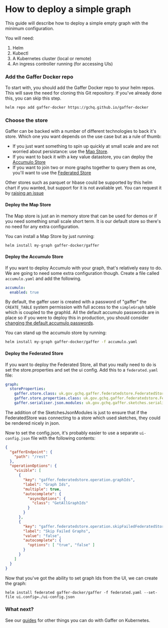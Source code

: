 How to deploy a simple graph
==================================
This guide will describe how to deploy a simple empty graph with the minimum configuration.

You will need:
1. Helm
2. Kubectl
3. A Kubernetes cluster (local or remote)
4. An ingress controller running (for accessing UIs)

### Add the Gaffer Docker repo
To start with, you should add the Gaffer Docker repo to your helm repos. This will save the need for cloning this Git repository. If you've already done this, you can skip this step.
```bash
helm repo add gaffer-docker https://gchq.github.io/gaffer-docker
```

### Choose the store
Gaffer can be backed with a number of different technologies to back it's store. Which one you want depends on the use case but as a rule of thumb:
* If you just want something to spin up quickly at small scale and are not worried about persistance: use the [Map Store](#deploy-the-map-store).
* If you want to back it with a key value datastore, you can deploy the [Accumulo Store](#deploy-the-accumulo-store)
* If you want to join two or more graphs together to query them as one, you'll want to use the [Federated Store](#deploy-the-federated-store)

Other stores such as parquet or hbase could be supported by this helm chart if you wanted, but support for it is not avaliable yet. You can request it by [raising an issue](https://github.com/gchq/gaffer-docker/issues/new)


#### Deploy the Map Store
The Map store is just an in memory store that can be used for demos or if you need something small scale short term. It is our default store so there's no need for any extra configuration.

You can install a Map Store by just running:
```bash
helm install my-graph gaffer-docker/gaffer
```

#### Deploy the Accumulo Store
If you want to deploy Accumulo with your graph, that's relatively easy to do. We are going to need some extra configuration though. Create a file called `accumulo.yaml` and add the following.
```yaml
accumulo:
  enabled: true
```

By default, the gaffer user is created with a password of "gaffer" the `CREATE_TABLE` system permission with full access to the `simpleGraph` table which is coupled to the graphId. All the default accumulo passwords are in place so if you were to deploy this in production, you should consider [changing the default accumulo passwords](./change-accumulo-passwords.md).

You can stand up the accumulo store by running:
```bash
helm install my-graph gaffer-docker/gaffer -f accumulo.yaml
```

#### Deploy the Federated Store
If you want to deploy the Federated Store, all that you really need to do is set the store.properties and set the ui config. Add this to a `federated.yaml` file:

```yaml
graph:
  storeProperties:
    gaffer.store.class: uk.gov.gchq.gaffer.federatedstore.FederatedStore
    gaffer.store.properties.class: uk.gov.gchq.gaffer.federatedstore.FederatedStoreProperties
    gaffer.serialiser.json.modules: uk.gov.gchq.gaffer.sketches.serialisation.json.SketchesJsonModules
```

The addition of the SketchesJsonModules is just to ensure that if the FederatedStore was connecting to a store which used sketches, they could be rendered nicely in json.

Now to set the config.json, it's probably easier to use a separate `ui-config.json` file with the following contents:
```json
{
  "gafferEndpoint": {
    "path": "/rest"
  },
  "operationOptions": {
    "visible": [
      {
        "key": "gaffer.federatedstore.operation.graphIds",
        "label": "Graph Ids",
        "multiple": true,
        "autocomplete": {
          "asyncOptions": {
            "class": "GetAllGraphIds"
          }
        }
      },
      {
        "key": "gaffer.federatedstore.operation.skipFailedFederatedStoreExecute",
        "label": "Skip Failed Graphs",
        "value": "false",
        "autocomplete": {
          "options": [ "true", "false" ]
        }
      }
    ]
  }
}
```

Now that you've got the ability to set graph Ids from the UI, we can create the graph:

```
helm install federated gaffer-docker/gaffer -f federated.yaml --set-file ui.config=./ui-config.json
```


### What next?
See our [guides](./guides.md) for other things you can do with Gaffer on Kubernetes.
